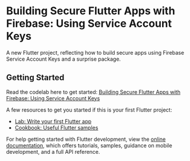 # Building Secure Flutter Apps with Firebase: Using Service Account Keys

A new Flutter project, reflecting how to build secure apps using Firebase Service Account Keys and a surprise package. 

## Getting Started

Read the codelab here to get started: [Building Secure Flutter Apps with Firebase: Using Service Account Keys
](https://dartcodelabs.com/building-secure-flutter-apps-with-firebase-using-service-account-keys/)

A few resources to get you started if this is your first Flutter project:

- [Lab: Write your first Flutter app](https://docs.flutter.dev/get-started/codelab)
- [Cookbook: Useful Flutter samples](https://docs.flutter.dev/cookbook)

For help getting started with Flutter development, view the
[online documentation](https://docs.flutter.dev/), which offers tutorials,
samples, guidance on mobile development, and a full API reference.
